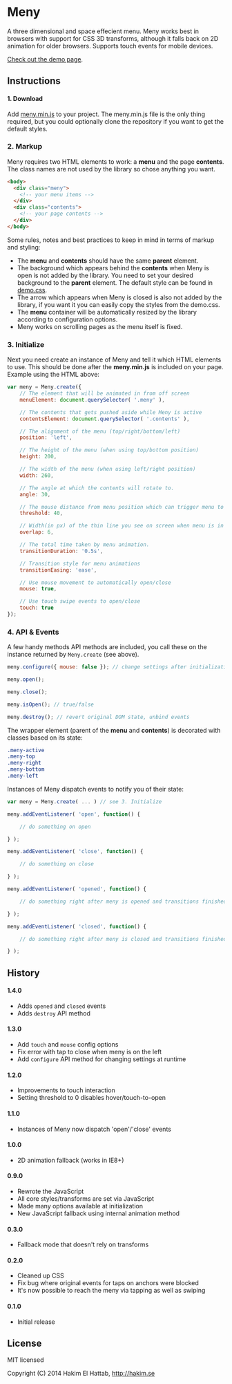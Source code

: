 # Meny

A three dimensional and space effecient menu. Meny works best in browsers with support for CSS 3D transforms, although it falls back on 2D animation for older browsers. Supports touch events for mobile devices.

[Check out the demo page](http://lab.hakim.se/meny/).


## Instructions

#### 1. Download
Add [meny.min.js](https://github.com/hakimel/Meny/blob/master/js/meny.min.js) to your project. The meny.min.js file is the only thing required, but you could optionally clone the repository if you want to get the default styles.

### 2. Markup
Meny requires two HTML elements to work: a **menu** and the page **contents**. The class names are not used by the library so chose anything you want.

```html
<body>
  <div class="meny">
    <!-- your menu items -->
  </div>
  <div class="contents">
    <!-- your page contents -->
  </div>
</body>
```

Some rules, notes and best practices to keep in mind in terms of markup and styling:
- The **menu** and **contents** should have the same **parent** element.
- The background which appears behind the **contents** when Meny is open is not added by the library. You need to set your desired background to the **parent** element. The default style can be found in [demo.css](https://github.com/hakimel/Meny/blob/master/css/demo.css#L23).
- The arrow which appears when Meny is closed is also not added by the library, if you want it you can easily copy the styles from the demo.css.
- The **menu** container will be automatically resized by the library according to configuration options.
- Meny works on scrolling pages as the menu itself is fixed.


### 3. Initialize
Next you need create an instance of Meny and tell it which HTML elements to use. This should be done after the **meny.min.js** is included on your page. Example using the HTML above:

```javascript
var meny = Meny.create({
	// The element that will be animated in from off screen
	menuElement: document.querySelector( '.meny' ),

	// The contents that gets pushed aside while Meny is active
	contentsElement: document.querySelector( '.contents' ),

	// The alignment of the menu (top/right/bottom/left)
	position: 'left',

	// The height of the menu (when using top/bottom position)
	height: 200,

	// The width of the menu (when using left/right position)
	width: 260,

	// The angle at which the contents will rotate to.
	angle: 30,

	// The mouse distance from menu position which can trigger menu to open.
	threshold: 40,

	// Width(in px) of the thin line you see on screen when menu is in closed position.
	overlap: 6,

	// The total time taken by menu animation.
	transitionDuration: '0.5s',

	// Transition style for menu animations
	transitionEasing: 'ease',

	// Use mouse movement to automatically open/close
	mouse: true,

	// Use touch swipe events to open/close
	touch: true
});
```

### 4. API & Events
A few handy methods API methods are included, you call these on the instance returned by ```Meny.create``` (see above).

```javascript
meny.configure({ mouse: false }); // change settings after initialization

meny.open();

meny.close();

meny.isOpen(); // true/false

meny.destroy(); // revert original DOM state, unbind events
```

The wrapper element (parent of the **menu** and **contents**) is decorated with classes based on its state:
```css
.meny-active
.meny-top
.meny-right
.meny-bottom
.meny-left
```

Instances of Meny dispatch events to notify you of their state:

```javascript
var meny = Meny.create( ... ) // see 3. Initialize

meny.addEventListener( 'open', function() {

	// do something on open

} );

meny.addEventListener( 'close', function() {

	// do something on close

} );

meny.addEventListener( 'opened', function() {

	// do something right after meny is opened and transitions finished

} );

meny.addEventListener( 'closed', function() {

	// do something right after meny is closed and transitions finished

} );
```


## History

#### 1.4.0
- Adds `opened` and `closed` events
- Adds `destroy` API method

#### 1.3.0
- Add ```touch``` and ```mouse``` config options
- Fix error with tap to close when meny is on the left
- Add ```configure``` API method for changing settings at runtime

#### 1.2.0
- Improvements to touch interaction
- Setting threshold to 0 disables hover/touch-to-open

#### 1.1.0
- Instances of Meny now dispatch 'open'/'close' events

#### 1.0.0
- 2D animation fallback (works in IE8+)

#### 0.9.0
- Rewrote the JavaScript
- All core styles/transforms are set via JavaScript
- Made many options available at initialization
- New JavaScript fallback using internal animation method

#### 0.3.0
- Fallback mode that doesn't rely on transforms

#### 0.2.0
- Cleaned up CSS
- Fix bug where original events for taps on anchors were blocked
- It's now possible to reach the meny via tapping as well as swiping

#### 0.1.0
- Initial release

## License

MIT licensed

Copyright (C) 2014 Hakim El Hattab, http://hakim.se
